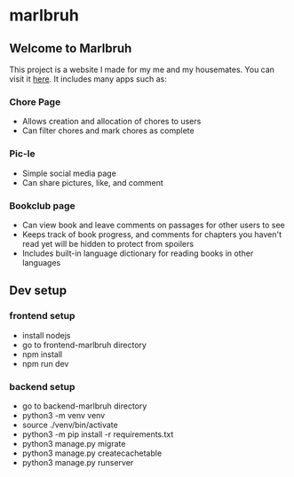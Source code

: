 # marlbruh

## Welcome to Marlbruh
This project is a website I made for my me and my housemates. You can visit it [here](http://marlbruh.com). It includes many apps such as:

### Chore Page
- Allows creation and allocation of chores to users
- Can filter chores and mark chores as complete

### Pic-le
- Simple social media page
- Can share pictures, like, and comment

### Bookclub page
- Can view book and leave comments on passages for other users to see
- Keeps track of book progress, and comments for chapters you haven't read yet will be hidden to protect from spoilers
- Includes built-in language dictionary for reading books in other languages

## Dev setup

### frontend setup

- install nodejs
- go to frontend-marlbruh directory
- npm install
- npm run dev

### backend setup

- go to backend-marlbruh directory
- python3 -m venv venv
- source ./venv/bin/activate
- python3 -m pip install -r requirements.txt
- python3 manage.py migrate
- python3 manage.py createcachetable
- python3 manage.py runserver
